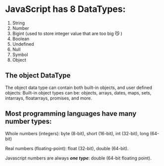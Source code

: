 # JavaScript has 8 DataTypes:

1. String
2. Number
3. Bigint (used to store integer value that are too big 😼 )
4. Boolean
5. Undefined
6. Null
7. Symbol
8. Object

## The object DataType

The object data type can contain both built-in objects, and user defined objects:
Built-in object types can be: objects, arrays, dates, maps, sets, intarrays, floatarrays, promises, and more.

## Most programming languages have many number types:

Whole numbers (integers):
byte (8-bit), short (16-bit), int (32-bit), long (64-bit)

Real numbers (floating-point):
float (32-bit), double (64-bit).

Javascript numbers are always **_one type_**:
double (64-bit floating point).
